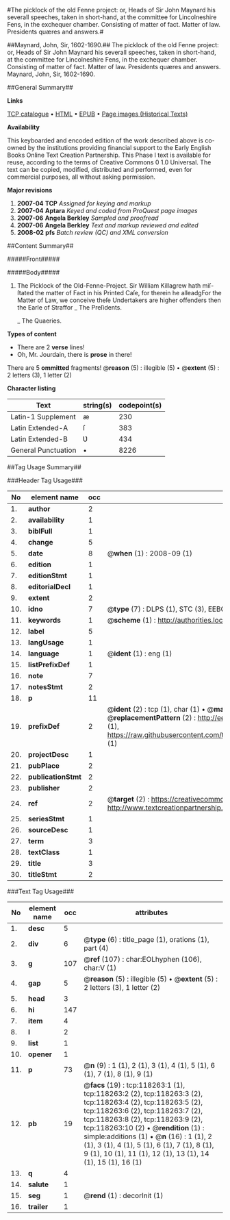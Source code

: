 #The picklock of the old Fenne project: or, Heads of Sir John Maynard his severall speeches, taken in short-hand, at the committee for Lincolneshire Fens, in the exchequer chamber. Consisting of matter of fact. Matter of law. Presidents quæres and answers.#

##Maynard, John, Sir, 1602-1690.##
The picklock of the old Fenne project: or, Heads of Sir John Maynard his severall speeches, taken in short-hand, at the committee for Lincolneshire Fens, in the exchequer chamber. Consisting of matter of fact. Matter of law. Presidents quæres and answers.
Maynard, John, Sir, 1602-1690.

##General Summary##

**Links**

[TCP catalogue](http://www.ota.ox.ac.uk/tcp/)  • 
[HTML](http://tei.it.ox.ac.uk/tcp/Texts-HTML/free/A88/A88998.html)  • 
[EPUB](http://tei.it.ox.ac.uk/tcp/Texts-EPUB/free/A88/A88998.epub) • 
[Page images (Historical Texts)](https://data.historicaltexts.jisc.ac.uk/view?pubId=eebo-99866004e&pageId=eebo-99866004e-118263-1)

**Availability**

This keyboarded and encoded edition of the
	       work described above is co-owned by the institutions
	       providing financial support to the Early English Books
	       Online Text Creation Partnership. This Phase I text is
	       available for reuse, according to the terms of Creative
	       Commons 0 1.0 Universal. The text can be copied,
	       modified, distributed and performed, even for
	       commercial purposes, all without asking permission.

**Major revisions**

1. __2007-04__ __TCP__ *Assigned for keying and markup*
1. __2007-04__ __Aptara__ *Keyed and coded from ProQuest page images*
1. __2007-06__ __Angela Berkley__ *Sampled and proofread*
1. __2007-06__ __Angela Berkley__ *Text and markup reviewed and edited*
1. __2008-02__ __pfs__ *Batch review (QC) and XML conversion*

##Content Summary##

#####Front#####

#####Body#####

1. The Picklock of the Old-Fenne-Project.
Sir William
Killagrew hath miſ-ſtated the matter of
Fact in his Printed Caſe, for therein
he alleadgFor the Matter of Law, we conceive theſe Undertakers
are higher offenders then the Earle of Straffor
    _ The Preſidents.

    _ The Quaeries.

**Types of content**

  * There are 2 **verse** lines!
  * Oh, Mr. Jourdain, there is **prose** in there!

There are 5 **ommitted** fragments! 
 @__reason__ (5) : illegible (5)  •  @__extent__ (5) : 2 letters (3), 1 letter (2)

**Character listing**


|Text|string(s)|codepoint(s)|
|---|---|---|
|Latin-1 Supplement|æ|230|
|Latin Extended-A|ſ|383|
|Latin Extended-B|Ʋ|434|
|General Punctuation|•|8226|

##Tag Usage Summary##

###Header Tag Usage###

|No|element name|occ|attributes|
|---|---|---|---|
|1.|__author__|2||
|2.|__availability__|1||
|3.|__biblFull__|1||
|4.|__change__|5||
|5.|__date__|8| @__when__ (1) : 2008-09 (1)|
|6.|__edition__|1||
|7.|__editionStmt__|1||
|8.|__editorialDecl__|1||
|9.|__extent__|2||
|10.|__idno__|7| @__type__ (7) : DLPS (1), STC (3), EEBO-CITATION (1), PROQUEST (1), VID (1)|
|11.|__keywords__|1| @__scheme__ (1) : http://authorities.loc.gov/ (1)|
|12.|__label__|5||
|13.|__langUsage__|1||
|14.|__language__|1| @__ident__ (1) : eng (1)|
|15.|__listPrefixDef__|1||
|16.|__note__|7||
|17.|__notesStmt__|2||
|18.|__p__|11||
|19.|__prefixDef__|2| @__ident__ (2) : tcp (1), char (1)  •  @__matchPattern__ (2) : ([0-9\-]+):([0-9IVX]+) (1), (.+) (1)  •  @__replacementPattern__ (2) : http://eebo.chadwyck.com/downloadtiff?vid=$1&page=$2 (1), https://raw.githubusercontent.com/textcreationpartnership/Texts/master/tcpchars.xml#$1 (1)|
|20.|__projectDesc__|1||
|21.|__pubPlace__|2||
|22.|__publicationStmt__|2||
|23.|__publisher__|2||
|24.|__ref__|2| @__target__ (2) : https://creativecommons.org/publicdomain/zero/1.0/ (1), http://www.textcreationpartnership.org/docs/. (1)|
|25.|__seriesStmt__|1||
|26.|__sourceDesc__|1||
|27.|__term__|3||
|28.|__textClass__|1||
|29.|__title__|3||
|30.|__titleStmt__|2||


###Text Tag Usage###

|No|element name|occ|attributes|
|---|---|---|---|
|1.|__desc__|5||
|2.|__div__|6| @__type__ (6) : title_page (1), orations (1), part (4)|
|3.|__g__|107| @__ref__ (107) : char:EOLhyphen (106), char:V (1)|
|4.|__gap__|5| @__reason__ (5) : illegible (5)  •  @__extent__ (5) : 2 letters (3), 1 letter (2)|
|5.|__head__|3||
|6.|__hi__|147||
|7.|__item__|4||
|8.|__l__|2||
|9.|__list__|1||
|10.|__opener__|1||
|11.|__p__|73| @__n__ (9) : 1 (1), 2 (1), 3 (1), 4 (1), 5 (1), 6 (1), 7 (1), 8 (1), 9 (1)|
|12.|__pb__|19| @__facs__ (19) : tcp:118263:1 (1), tcp:118263:2 (2), tcp:118263:3 (2), tcp:118263:4 (2), tcp:118263:5 (2), tcp:118263:6 (2), tcp:118263:7 (2), tcp:118263:8 (2), tcp:118263:9 (2), tcp:118263:10 (2)  •  @__rendition__ (1) : simple:additions (1)  •  @__n__ (16) : 1 (1), 2 (1), 3 (1), 4 (1), 5 (1), 6 (1), 7 (1), 8 (1), 9 (1), 10 (1), 11 (1), 12 (1), 13 (1), 14 (1), 15 (1), 16 (1)|
|13.|__q__|4||
|14.|__salute__|1||
|15.|__seg__|1| @__rend__ (1) : decorInit (1)|
|16.|__trailer__|1||
